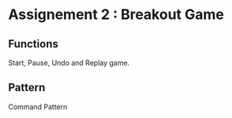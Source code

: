 # Assignement 2 : Breakout Game

## Functions
Start, Pause, Undo and Replay game.

## Pattern 
Command Pattern

